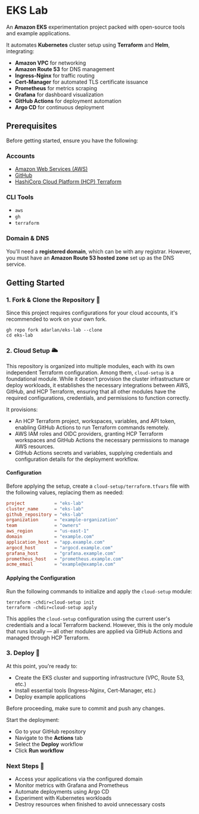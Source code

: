 # EKS Lab

An __Amazon EKS__ experimentation project packed with open-source tools and example applications.

It automates __Kubernetes__ cluster setup using __Terraform__ and __Helm__, integrating:

- __Amazon VPC__ for networking
- __Amazon Route 53__ for DNS management
- __Ingress-Nginx__ for traffic routing
- __Cert-Manager__ for automated TLS certificate issuance
- __Prometheus__ for metrics scraping
- __Grafana__ for dashboard visualization
- __GitHub Actions__ for deployment automation
- __Argo CD__ for continuous deployment

## Prerequisites

Before getting started, ensure you have the following:

### Accounts

- [Amazon Web Services (AWS)](https://aws.amazon.com/)
- [GitHub](https://github.com/)
- [HashiCorp Cloud Platform (HCP) Terraform](https://app.terraform.io/)

### CLI Tools

- `aws`
- `gh`
- `terraform`

### Domain & DNS

You'll need a __registered domain__, which can be with any registrar. However, you must have an __Amazon Route 53 hosted zone__ set up as the DNS service.

## Getting Started

### 1️. Fork & Clone the Repository 📁

Since this project requires configurations for your cloud accounts, it's recommended to work on your own fork.

```shell
gh repo fork adarlan/eks-lab --clone
cd eks-lab
```

### 2️. Cloud Setup 🌥️

This repository is organized into multiple modules, each with its own independent Terraform configuration. Among them, `cloud-setup` is a foundational module. While it doesn’t provision the cluster infrastructure or deploy workloads, it establishes the necessary integrations between AWS, GitHub, and HCP Terraform, ensuring that all other modules have the required configurations, credentials, and permissions to function correctly.

It provisions:

- An HCP Terraform project, workspaces, variables, and API token, enabling GitHub Actions to run Terraform commands remotely.
- AWS IAM roles and OIDC providers, granting HCP Terraform workspaces and GitHub Actions the necessary permissions to manage AWS resources.
- GitHub Actions secrets and variables, supplying credentials and configuration details for the deployment workflow.

#### Configuration

Before applying the setup, create a `cloud-setup/terraform.tfvars` file with the following values, replacing them as needed:

```conf
project           = "eks-lab"
cluster_name      = "eks-lab"
github_repository = "eks-lab"
organization      = "example-organization"
team              = "owners"
aws_region        = "us-east-1"
domain            = "example.com"
application_host  = "app.example.com"
argocd_host       = "argocd.example.com"
grafana_host      = "grafana.example.com"
prometheus_host   = "prometheus.example.com"
acme_email        = "example@example.com"
```

#### Applying the Configuration

Run the following commands to initialize and apply the `cloud-setup` module:

```shell
terraform -chdir=cloud-setup init
terraform -chdir=cloud-setup apply
```

This applies the `cloud-setup` configuration using the current user's credentials and a local Terraform backend. However, this is the only module that runs locally — all other modules are applied via GitHub Actions and managed through HCP Terraform.

### 3️. Deploy 🚀

At this point, you're ready to:

- Create the EKS cluster and supporting infrastructure (VPC, Route 53, etc.)
- Install essential tools (Ingress-Nginx, Cert-Manager, etc.)
- Deploy example applications

Before proceeding, make sure to commit and push any changes.

Start the deployment:

- Go to your GitHub repository
- Navigate to the __Actions__ tab
- Select the __Deploy__ workflow
- Click __Run workflow__

### Next Steps 🎯

- Access your applications via the configured domain
- Monitor metrics with Grafana and Prometheus
- Automate deployments using Argo CD
- Experiment with Kubernetes workloads
- Destroy resources when finished to avoid unnecessary costs

